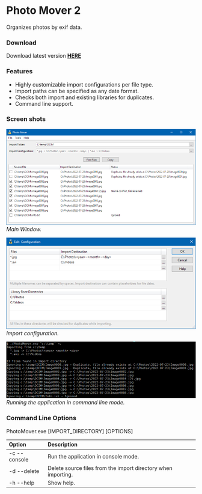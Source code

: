 Photo Mover 2
=============

Organizes photos by exif data.

### Download
Download latest version **[HERE](https://jonashertzman.github.io/PhotoMover2/download/PhotoMover.zip)**

### Features
- Highly customizable import configurations per file type.
- Import paths can be specified as any date format.
- Checks both import and existing libraries for duplicates.
- Command line support.
 
 ### Screen shots
![screen](docs/images/Screen1.png)  
*Main Window.*

![screen](docs/images/Screen2.png)  
*Import configuration.*

![screen](docs/images/Screen3.png)  
*Running the application in command line mode.*

### Command Line Options
PhotoMover.exe [IMPORT_DIRECTORY] [OPTIONS]

| Option       | Description                                                   |
| :----------- | :------------------------------------------------------------ |
| -c --console | Run the application in console mode.                          |
| -d --delete  | Delete source files from the import directory when importing. |
| -h --help    | Show help.                                                    |

